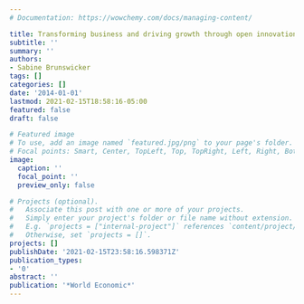 ```yaml
---
# Documentation: https://wowchemy.com/docs/managing-content/

title: Transforming business and driving growth through open innovation
subtitle: ''
summary: ''
authors:
- Sabine Brunswicker
tags: []
categories: []
date: '2014-01-01'
lastmod: 2021-02-15T18:58:16-05:00
featured: false
draft: false

# Featured image
# To use, add an image named `featured.jpg/png` to your page's folder.
# Focal points: Smart, Center, TopLeft, Top, TopRight, Left, Right, BottomLeft, Bottom, BottomRight.
image:
  caption: ''
  focal_point: ''
  preview_only: false

# Projects (optional).
#   Associate this post with one or more of your projects.
#   Simply enter your project's folder or file name without extension.
#   E.g. `projects = ["internal-project"]` references `content/project/deep-learning/index.md`.
#   Otherwise, set `projects = []`.
projects: []
publishDate: '2021-02-15T23:58:16.598371Z'
publication_types:
- '0'
abstract: ''
publication: '*World Economic*'
---
```

